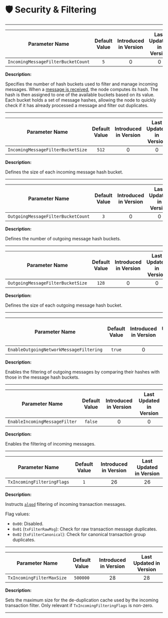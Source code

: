 # 🛡️ Security & Filtering

---

| Parameter Name                     | Default Value | Introduced in Version | Last Updated in Version |
|------------------------------------|:-------------:|:---------------------:|:-----------------------:|
| `IncomingMessageFilterBucketCount` |      `5`      |           0           |            0            |

**Description:**

Specifies the number of hash buckets used to filter and manage incoming messages.
When a [message is received](../network/network-overview.md), the node computes
its hash. The hash is then assigned to one of the available buckets based on its
value. Each bucket holds a set of message hashes, allowing the node to quickly check
if it has already processed a message and filter out duplicates.

---

| Parameter Name                    | Default Value | Introduced in Version | Last Updated in Version |
|-----------------------------------|:-------------:|:---------------------:|:-----------------------:|
| `IncomingMessageFilterBucketSize` |     `512`     |           0           |            0            |

**Description:**

Defines the size of each incoming message hash bucket.

---

| Parameter Name                     | Default Value | Introduced in Version | Last Updated in Version |
|------------------------------------|:-------------:|:---------------------:|:-----------------------:|
| `OutgoingMessageFilterBucketCount` |      `3`      |           0           |            0            |

**Description:**

Defines the number of outgoing message hash buckets.

---

| Parameter Name                    | Default Value | Introduced in Version | Last Updated in Version |
|-----------------------------------|:-------------:|:---------------------:|:-----------------------:|
| `OutgoingMessageFilterBucketSize` |     `128`     |           0           |            0            |

**Description:**

Defines the size of each outgoing message hash bucket.

---

| Parameter Name                          | Default Value | Introduced in Version | Last Updated in Version |
|-----------------------------------------|:-------------:|:---------------------:|:-----------------------:|
| `EnableOutgoingNetworkMessageFiltering` |    `true`     |           0           |            0            |

**Description:**

Enables the filtering of outgoing messages by comparing their hashes with those
in the message hash buckets.

---

| Parameter Name                | Default Value | Introduced in Version | Last Updated in Version |
|-------------------------------|:-------------:|:---------------------:|:-----------------------:|
| `EnableIncomingMessageFilter` |    `false`    |           0           |            0            |

**Description:**

Enables the filtering of incoming messages.

---

| Parameter Name             | Default Value | Introduced in Version | Last Updated in Version |
|----------------------------|:-------------:|:---------------------:|:-----------------------:|
| `TxIncomingFilteringFlags` |      `1`      |          26           |           26            |

**Description:**

Instructs [`algod`](API-overview.md#algorand-daemon) filtering of incoming transaction
messages.

Flag values:

- `0x00`: Disabled.
- `0x01` (`txFilterRawMsg`): Check for raw transaction message duplicates.
- `0x02` (`txFilterCanonical`): Check for canonical transaction group duplicates.

---

| Parameter Name            | Default Value | Introduced in Version | Last Updated in Version |
|---------------------------|:-------------:|:---------------------:|:-----------------------:|
| `TxIncomingFilterMaxSize` |   `500000`    |          28           |           28            |

**Description:**

Sets the maximum size for the de-duplication cache used by the incoming transaction
filter. Only relevant if `TxIncomingFilteringFlags` is non-zero.

---
